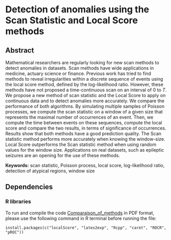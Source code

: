 # Detection of anomalies using the Scan Statistic and Local Score methods
## Abstract
Mathematical researchers are regularly looking for new scan methods to detect anomalies in datasets. Scan methods have wide applications in medicine, actuary science or finance. Previous work has tried to find methods to reveal irregularities within a discrete sequence of events using the local score method, defined by the log-likelihood ratio. However, these methods have not proposed a time-continuous scan on an interval of $0$ to $T$. We propose a new method of scan statistic and the Local Score to apply on continuous data and to detect anomalies more accurately. We compare the performance of both algorithms. By simulating multiple samples of Poisson processes, we compute the scan statistic on a window of a given size that represents the maximal number of occurrences of an event. Then, we compute the time between events on these sequences, compute the local score and compare the two results, in terms of significance of occurrences. Results show that both methods have a good prediction quality. The Scan statistic method performs more accurately when knowing the window-size. Local Score outperforms the Scan statistic method when using random values for the window size. Applications on real datasets, such as epileptic seizures are an opening for the use of these methods.

**Keywords:**  scan statistic, Poisson process, local score, log-likelihood ratio, detection of atypical regions, window size


## Dependencies
### R libraries
To run and compile the code [Comparaison_of_methods](./Comparaison_of_methods.rmd) in PDF format, please use the following command in R terminal before running the file:
```
install.packages(c("localScore", "latex2exp", "Rcpp", "caret", "ROCR", "pROC"))
```
